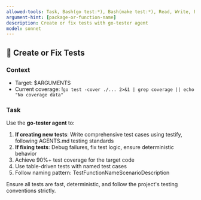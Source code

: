 ```yaml
---
allowed-tools: Task, Bash(go test:*), Bash(make test:*), Read, Write, Edit
argument-hint: [package-or-function-name]
description: Create or fix tests with go-tester agent
model: sonnet
---
```


## 🧪 Create or Fix Tests

### Context
- Target: $ARGUMENTS
- Current coverage: !`go test -cover ./... 2>&1 | grep coverage || echo "No coverage data"`

### Task
Use the **go-tester agent** to:

1. **If creating new tests**: Write comprehensive test cases using testify, following AGENTS.md testing standards
2. **If fixing tests**: Debug failures, fix test logic, ensure deterministic behavior
3. Achieve 90%+ test coverage for the target code
4. Use table-driven tests with named test cases
5. Follow naming pattern: TestFunctionNameScenarioDescription

Ensure all tests are fast, deterministic, and follow the project's testing conventions strictly.
